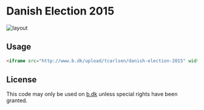 # Danish Election 2015

![layout](https://cloud.githubusercontent.com/assets/145288/3550755/4e1b1498-08dd-11e4-8105-bde3d313f9d9.png)

## Usage

```html
<iframe src="http://www.b.dk/upload/tcarlsen/danish-election-2015" width="940" height="180" scrolling="no" frameborder="0"></iframe>
```

## License

This code may only be used on [b.dk](http://www.b.dk) unless special rights have been granted.
